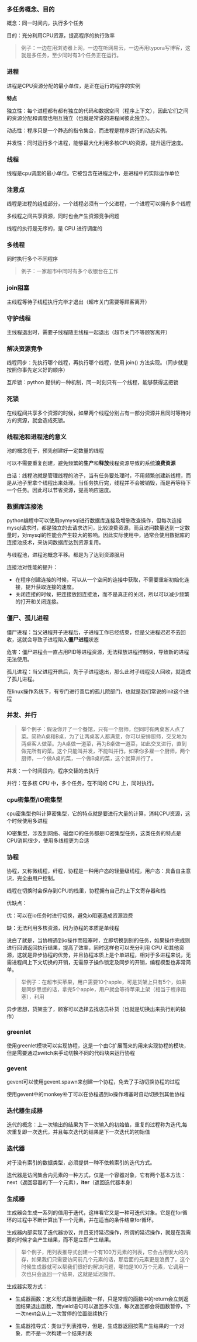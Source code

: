 ### 多任务概念、目的

概念：同一时间内，执行多个任务

目的：充分利用CPU资源，提高程序的执行效率

> 例子：一边在用浏览器上网，一边在听网易云，一边再用typora写博客，这就是多任务，至少同时有3个任务正在运行。

### 进程

进程是CPU资源分配的最小单位，是正在运行的程序的实例

**特点**

独立性：每个进程都有都有独立的代码和数据空间（程序上下文），因此它们之间的资源分配和调度也相互独立（也就是常说的进程间彼此独立）。

动态性：程序只是一个静态的指令集合，而进程是程序运行的动态实例。

并发性：同时运行多个进程，能够最大化利用多核CPU的资源，提升运行速度。

### 线程

线程是cpu调度的最小单位。它被包含在进程之中，是进程中的实际运作单位

### 注意点

线程是进程的组成部分，一个线程必须有一个父进程，一个进程可以拥有多个线程

多线程之间共享资源，同时也会产生资源竞争问题

线程的执行是无序的，是 CPU 进行调度的

### 多线程

同时执行多个不同程序

> 例子：一家超市中同时有多个收银台在工作

### join阻塞

主线程等待子线程执行完毕才退出（超市关门需要等顾客离开）

### 守护线程

主线程退出时，需要子线程随主线程一起退出（超市关门不等顾客离开）

### 解决资源竞争

线程同步：先执行哪个线程，再执行哪个线程，使用 join() 方法实现。（同步就是按照你事先定义好的顺序）

互斥锁：python 提供的一种机制，同一时刻只有一个线程，能够获得这把锁

### 死锁

在线程间共享多个资源的时候，如果两个线程分别占有一部分资源并且同时等待对方的资源，就会造成死锁。

### 线程池和进程池的意义

池的概念在于，预先创建好一定数量的线程

可以不需要重复创建，避免频繁的**生产**和**释放**线程资源导致的系统**浪费资源**

白话：线程池就是管理线程的池子，当有任务要处理时，不用频繁创建新线程，而是从池子里拿个线程出来处理。当任务执行完，线程并不会被销毁，而是再等待下一个任务。因此可以节省资源，提高响应速度。

### 数据库连接池

python编程中可以使用pymysql进行数据库连接及增删改查操作，但每次连接mysql请求时，都是独立的去请求访问，比较浪费资源，而且访问数量达到一定数量时，对mysql的性能会产生较大的影响。因此实际使用中，通常会使用数据库的连接池技术，来访问数据库达到资源复用。

与线程池，进程池概念平移。都是为了达到资源服用

连接池对性能的提升：

- 在程序创建连接的时候，可以从一个空闲的连接中获取，不需要重新初始化连接，提升获取连接的速度。
- 关闭连接的时候，把连接放回连接池，而不是真正的关闭，所以可以减少频繁的打开和关闭连接。

### 僵尸、孤儿进程

僵尸进程：当父进程开子进程后，子进程工作已经结束，但是父进程迟迟不去回收，这就会导致子进程陷入**僵尸进程**状态

危害：僵尸进程会一直占用PID等进程资源，无法释放进程控制块，导致新的进程无法使用。

孤儿进程：当父进程开启后，先于子进程退出，那么此时子线程没人回收，就造成了孤儿进程。

在linux操作系统下，有专门进行善后的孤儿院部门，也就是我们常说的init这个进程

### 并发、并行

>举个例子：假设你开了一个餐馆，只有一个厨师，但同时有两桌客人点了菜。简称A桌和B桌，为了让两桌客人都满意，你可以安排厨师，交叉地为两桌客人做菜。为A桌做一道菜，再为B桌做一道菜，如此交叉进行，直到做完所有的菜。这个只能叫并发，不能叫并行。如果你多雇一个厨师，两个厨师，一个做A桌的菜，一个做B桌的菜，这个就算并行了。

并发：一个时间段内，程序交替的去执行

并行：在多核 CPU 中，多个任务，在不同的 CPU 上，同时执行。

### cpu密集型/IO密集型

cpu密集型也叫计算密集型，它的特点就是要进行大量的计算，消耗CPU资源，这个时候使用多进程

IO密集型，涉及到网络、磁盘IO的任务都是IO密集型任务，这类任务的特点是CPU消耗很少，使用多线程更为合适

### 协程

协程，又称微线程，纤程，协程是一种用户态的轻量级线程，用户态：具备自主意识，完全由用户控制。

线程在切换时会保存到CPU的栈里，协程拥有自己的上下文寄存器和栈

优缺点：

优：可以在io任务时进行切换，避免io阻塞造成资源浪费

缺：无法利用多核资源，因为协程的本质是单线程

说白了就是，当协程遇到io操作而阻塞时，立即切换到别的任务，如果操作完成则进行回调返回执行结果，提高了效率，同时这样也可以充分利用 CPU 和其他资源，这就是异步协程的优势，并且协程本质上是个单进程，相对于多进程来说，无需进程间上下文切换的开销，无需原子操作锁定及同步的开销，编程模型也非常简单。

>举例子：在超市买苹果，用户需要10个apple，可是货架上只有5个，如果是同步思想的话，拿完5个apple，用户就会等待苹果上架（相当于程序阻塞），利用

异步思想，货架空了，顾客可以选择去找店员补货（也就是切换出来执行别的操作）

### greenlet

使用greenlet模块可以实现协程，这是一个由C扩展而来的用来实现协程的模块，但是需要通过switch来手动切换不同的代码块来运行协程

### gevent

gevent可以使用gevent.spawn来创建一个协程，免去了手动切换协程的过程

使用gevent中的monkey补丁可以在协程遇到io操作堵塞时自动切换到其他协程

### 迭代器生成器

迭代的概念：上一次输出的结果为下一次输入的初始值，重复的过程称为迭代,每次重复即一次迭代，并且每次迭代的结果是下一次迭代的初始值

### 迭代器

对于没有索引的数据类型，必须提供一种不依赖索引的迭代方式。

迭代器是访问集合内元素的一种方式，仅是一个容器对象，它有两个基本方法：next（返回容器的下一个元素），**iter**（返回迭代器本身）

### 生成器

生成器会生成一系列的值用于迭代，这样看它又是一种可迭代对象。它是在for循环的过程中不断计算出下一个元素，并在适当的条件结束for循环。

生成器内部实现了迭代器协议，并且支持延迟操作，所谓的延迟操作，就是在我需要的时候才会产生结果，而不是立即产生结果。

> 举个例子，用列表推导式创建一个有100万元素的列表，它会占用很大的内存，如果我们只需要访问前几个元素的话，那后面的元素更是浪费了，这个时候生成器就可以帮我们很好的解决问题，哪怕是100万个元素，它调用一次也只会返回一个结果，这就是延迟操作。

生成器实现方式：

- 生成器函数：定义形式跟普通函数一样，只是常规的函数中的return会立刻返回结果退出函数，而yield语句可以返回多次值，每次返回都会将函数暂停，下一次next会从上一次暂停的位置继续执行

- 生成器推导式：类似于列表推导，但是，生成器返回按需产生结果的一个对象，而不是一次构建一个结果列表





